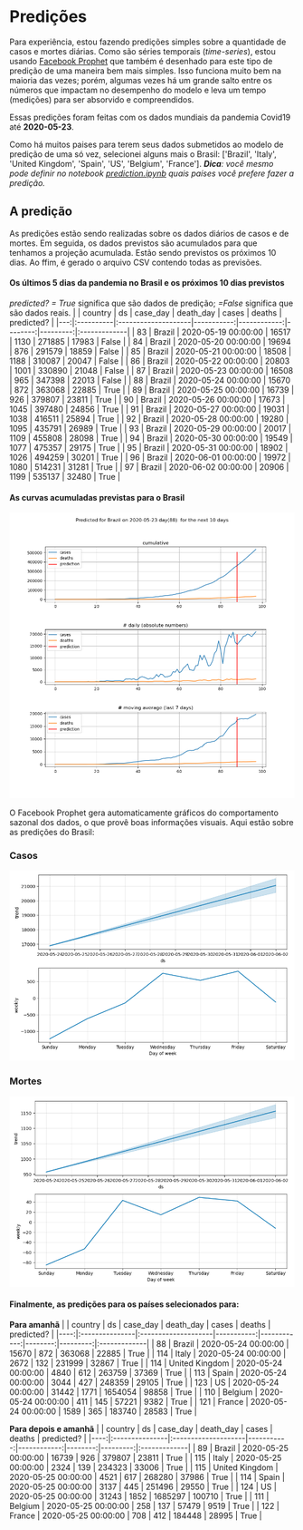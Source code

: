 # **Predições**
Para experiência, estou fazendo predições simples sobre a quantidade de casos e mortes diárias. Como são séries temporais (*time-series*), estou usando [Facebook Prophet](https://facebook.github.io/prophet/docs/quick_start.html) que também é desenhado para este tipo de predição de uma maneira bem mais simples. Isso funciona muito bem na maioria das vezes; porém, algumas vezes há um grande salto entre os números que impactam no desempenho do modelo e leva um tempo (medições) para ser absorvido e compreendidos.

Essas predições foram feitas com os dados mundiais da pandemia Covid19 até **2020-05-23**.

Como há muitos paises para terem seus dados submetidos ao modelo de predição de uma só vez, selecionei alguns mais o Brasil:
['Brazil', 'Italy', 'United Kingdom', 'Spain', 'US', 'Belgium', 'France'].
***Dica**: você mesmo pode definir no notebook *[prediction.ipynb](../prediction.ipynb)* quais países você prefere fazer a predição.*


## A predição
As predições estão sendo realizadas sobre os dados diários de casos e de mortes. Em seguida, os dados previstos são acumulados para que tenhamos a projeção acumulada. Estão sendo previstos os próximos 10 dias.
Ao ffim, é gerado o arquivo CSV contendo todas as previsões.

#### Os últimos 5 dias da pandemia no Brasil e os próximos 10 dias previstos
*predicted? = True* significa que são dados de predição; *=False* significa que são dados reais.
|    | country   | ds                  |   case_day |   death_day |   cases |   deaths | predicted?   |
|---:|:----------|:--------------------|-----------:|------------:|--------:|---------:|:-------------|
| 83 | Brazil    | 2020-05-19 00:00:00 |      16517 |        1130 |  271885 |    17983 | False        |
| 84 | Brazil    | 2020-05-20 00:00:00 |      19694 |         876 |  291579 |    18859 | False        |
| 85 | Brazil    | 2020-05-21 00:00:00 |      18508 |        1188 |  310087 |    20047 | False        |
| 86 | Brazil    | 2020-05-22 00:00:00 |      20803 |        1001 |  330890 |    21048 | False        |
| 87 | Brazil    | 2020-05-23 00:00:00 |      16508 |         965 |  347398 |    22013 | False        |
| 88 | Brazil    | 2020-05-24 00:00:00 |      15670 |         872 |  363068 |    22885 | True         |
| 89 | Brazil    | 2020-05-25 00:00:00 |      16739 |         926 |  379807 |    23811 | True         |
| 90 | Brazil    | 2020-05-26 00:00:00 |      17673 |        1045 |  397480 |    24856 | True         |
| 91 | Brazil    | 2020-05-27 00:00:00 |      19031 |        1038 |  416511 |    25894 | True         |
| 92 | Brazil    | 2020-05-28 00:00:00 |      19280 |        1095 |  435791 |    26989 | True         |
| 93 | Brazil    | 2020-05-29 00:00:00 |      20017 |        1109 |  455808 |    28098 | True         |
| 94 | Brazil    | 2020-05-30 00:00:00 |      19549 |        1077 |  475357 |    29175 | True         |
| 95 | Brazil    | 2020-05-31 00:00:00 |      18902 |        1026 |  494259 |    30201 | True         |
| 96 | Brazil    | 2020-06-01 00:00:00 |      19972 |        1080 |  514231 |    31281 | True         |
| 97 | Brazil    | 2020-06-02 00:00:00 |      20906 |        1199 |  535137 |    32480 | True         |

 #### As curvas acumuladas previstas para o Brasil
![](brazil_predictions.png)

 O Facebook Prophet gera automaticamente gráficos do comportamento sazonal dos dados, o que provê boas informações visuais. Aqui estão sobre as predições do Brasil:
### Casos
![](brazil_prophet_cases.png)

 ### Mortes
![](brazil_prophet_deaths.png)
#### Finalmente, as predições para os países selecionados para:
**Para amanhã**
|     | country        | ds                  |   case_day |   death_day |   cases |   deaths | predicted?   |
|----:|:---------------|:--------------------|-----------:|------------:|--------:|---------:|:-------------|
|  88 | Brazil         | 2020-05-24 00:00:00 |      15670 |         872 |  363068 |    22885 | True         |
| 114 | Italy          | 2020-05-24 00:00:00 |       2672 |         132 |  231999 |    32867 | True         |
| 114 | United Kingdom | 2020-05-24 00:00:00 |       4840 |         612 |  263759 |    37369 | True         |
| 113 | Spain          | 2020-05-24 00:00:00 |       3044 |         427 |  248359 |    29105 | True         |
| 123 | US             | 2020-05-24 00:00:00 |      31442 |        1771 | 1654054 |    98858 | True         |
| 110 | Belgium        | 2020-05-24 00:00:00 |        411 |         145 |   57221 |     9382 | True         |
| 121 | France         | 2020-05-24 00:00:00 |       1589 |         365 |  183740 |    28583 | True         |

 **Para depois e amanhã** 
|     | country        | ds                  |   case_day |   death_day |   cases |   deaths | predicted?   |
|----:|:---------------|:--------------------|-----------:|------------:|--------:|---------:|:-------------|
|  89 | Brazil         | 2020-05-25 00:00:00 |      16739 |         926 |  379807 |    23811 | True         |
| 115 | Italy          | 2020-05-25 00:00:00 |       2324 |         139 |  234323 |    33006 | True         |
| 115 | United Kingdom | 2020-05-25 00:00:00 |       4521 |         617 |  268280 |    37986 | True         |
| 114 | Spain          | 2020-05-25 00:00:00 |       3137 |         445 |  251496 |    29550 | True         |
| 124 | US             | 2020-05-25 00:00:00 |      31243 |        1852 | 1685297 |   100710 | True         |
| 111 | Belgium        | 2020-05-25 00:00:00 |        258 |         137 |   57479 |     9519 | True         |
| 122 | France         | 2020-05-25 00:00:00 |        708 |         412 |  184448 |    28995 | True         |